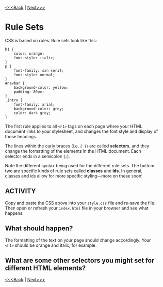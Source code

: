 [<<<Back](integration.md) | [Next>>>](filter.md)

# Rule Sets

CSS is based on rules. Rule sets look like this:

```
h1 {
	color: orange;
	font-style: italic;
}
p {
	font-family: san serif;
	font-style: normal;
}
#navbar {
	background-color: yellow;
	padding: 80px;
}
.intro {
	font-family: arial;
	background-color: grey;
	color: dark grey;
}
```

The first rule applies to all `<h1>` tags on each page where your HTML document links to your stylesheet, and changes the font style and display of those headings. 

The lines within the curly braces (i.e. `{ }`) are called **selectors**, and they change the formatting of the elements in the HTML document. Each selector ends in a semicolon (`;`).

Note the different syntax being used for the different rule sets. The bottom two are specific kinds of rule sets called **classes** and **ids**. In general, classes and ids allow for more specific styling—more on these soon! 

## ACTIVITY
Copy and paste the CSS above into your `style.css` file and re-save the file. Then open or refresh your `index.html` file in your browser and see what happens.  

## What should happen? 
The formatting of the text on your page should change accordingly. Your `<h1>` should be orange and italic, for example.

## What are some other selectors you might set for different HTML elements?

[<<<Back](integration.md) | [Next>>>](filter.md)
